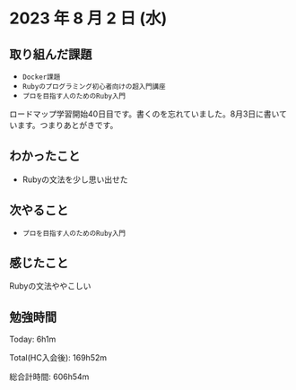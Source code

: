 # 2023 年 8 月 2 日 (水)

## 取り組んだ課題

- `Docker課題`
- `Rubyのプログラミング初心者向けの超入門講座`
- `プロを目指す人のためのRuby入門`

ロードマップ学習開始40日目です。書くのを忘れていました。8月3日に書いています。つまりあとがきです。

## わかったこと

- Rubyの文法を少し思い出せた

## 次やること

- `プロを目指す人のためのRuby入門`

## 感じたこと

Rubyの文法ややこしい


## 勉強時間

Today: 6h1m

Total(HC入会後): 169h52m

総合計時間: 606h54m
